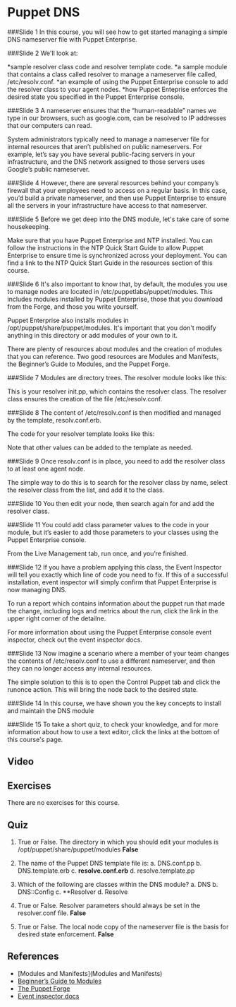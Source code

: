 # Puppet DNS

###Slide 1
In this course, you will see how to get started managing a simple DNS nameserver file with Puppet Enterprise.


###Slide 2
We'll look at:

*sample resolver class code and resolver template code.
*a sample module that contains a class called resolver to manage a nameserver file called, /etc/resolv.conf.
*an example of using the Puppet Enterprise console to add the resolver class to your agent nodes.
*how Puppet Enteprise enforces the desired state you specified in the Puppet Enterprise console.


###Slide 3
A nameserver ensures that the “human-readable” names we type in our browsers, such as google.com, can be resolved to IP addresses that our computers can read.

System administrators typically need to manage a nameserver file for internal resources that aren’t published on public nameservers. For example, let’s say you have several public-facing servers in your infrastructure, and the DNS network assigned to those servers uses Google’s public nameserver.


###Slide 4
However, there are several resources behind your company’s firewall that your employees need to access on a regular basis. In this case, you’d build a private nameserver, and then use Puppet Enterprise to ensure all the servers in your infrastructure have access to that nameserver.


###Slide 5
Before we get deep into the DNS module, let's take care of some housekeeping.

Make sure that you have Puppet Enterprise and NTP installed. You can follow the instructions in the NTP Quick Start Guide to allow Puppet Enterprise to ensure time is synchronized across your deployment. You can find a link to the NTP Quick Start Guide in the resources section of this course.


###Slide 6
It's also important to know that, by default, the modules you use to manage nodes are located in /etc/puppetlabs/puppet/modules. This includes modules installed by Puppet Enterprise, those that you download from the Forge, and those you write yourself.

Puppet Enterprise also installs modules in /opt/puppet/share/puppet/modules. It's important that you don't modify anything in this directory or add modules of your own to it.

There are plenty of resources about modules and the creation of modules that you can reference. Two good resources are Modules and Manifests, the Beginner’s Guide to Modules, and the Puppet Forge.



###Slide 7
Modules are directory trees. The resolver module looks like this:

This is your resolver init.pp, which contains the resolver class. The resolver class ensures the creation of the file /etc/resolv.conf. 


###Slide 8
The content of /etc/resolv.conf is then modified and managed by the template, resolv.conf.erb. 

The code for your resolver template looks like this:

Note that other values can be added to the template as needed.


###Slide 9
Once resolv.conf is in place, you need to add the resolver class to at least one agent node.

The simple way to do this is to search for the resolver class by name, select the resolver class from the list, and add it to the class.   


###Slide 10
You then edit your node, then search again for and add the resolver class.


###Slide 11
You could add class parameter values to the code in your module, but it’s easier to add those parameters to your classes using the Puppet Enterprise console.


From the Live Management tab, run once, and you’re finished.


###Slide 12
If you have a problem applying this class, the Event Inspector will tell you exactly which line of code you need to fix. If this of a successful installation, event inspector will simply confirm that Puppet Enterprise is now managing DNS.

To run a report which contains information about the puppet run that made the change, including logs and metrics about the run, click the link in the upper right corner of the detailne. 

For more information about using the Puppet Enterprise console event inspector, check out the event inspector docs. 


###Slide 13
Now imagine a scenario where a member of your team changes the contents of /etc/resolv.conf to use a different nameserver, and then they can no longer access any internal resources.

The simple solution to this is to open the Control Puppet tab and click the runonce action. This will bring the node back to the desired state.


###Slide 14
In this course, we have shown you the key concepts to install and maintain the DNS module


###Slide 15
To take a short quiz, to check your knowledge, and for more information about how to use a text editor,  click the links at the bottom of this course's page.

## Video ##

## Exercises ##
There are no exercises for this course.

## Quiz ##

1. True or False. The directory in which you should edit your modules is /opt/puppet/share/puppet/modules **False**

2. The name of the Puppet DNS template file is:
	a. DNS.conf.pp
	b. DNS.template.erb
	c. **resolve.conf.erb**
	d. resolve.template.pp
3. Which of the following are classes within the DNS module?
	a. DNS
	b. DNS::Config
	c. **Resolver
	d. Resolve
4. True or False. Resolver parameters should always be set in the resolver.conf file. **False**
5. True or False. The local node copy of the nameserver file is the basis for desired state enforcement. **False**

## References ##
* [Modules and Manifests](Modules and Manifests)
* [Beginner’s Guide to Modules](https://docs.puppetlabs.com/pe/latest/guides/module_guides/bgtm.html)
* [The Puppet Forge](https://forge.puppetlabs.com/)
* [Event inspector docs](https://docs.puppetlabs.com/pe/latest/console_event_inspector)